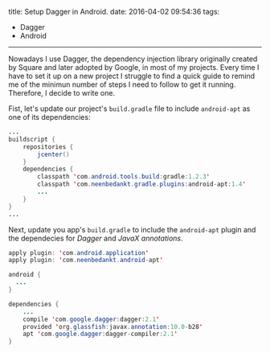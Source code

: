 title: Setup Dagger in Android.
date: 2016-04-02 09:54:36
tags:
- Dagger
- Android
---
Nowadays I use Dagger, the dependency injection library originally created by Square and later adopted by Google, in most of my projects. Every time I have to set it up on a new project I struggle to find a quick guide to remind me of the minimun number of steps I need to follow to get it running. Therefore, I decide to write one.

Fist, let's update our project's `build.gradle` file to include `android-apt` as one of its dependencies:
```Java
...
buildscript {
    repositories {
        jcenter()
    }
    dependencies {
        classpath 'com.android.tools.build:gradle:1.2.3'
        classpath 'com.neenbedankt.gradle.plugins:android-apt:1.4'
        ...
    }
}
...
```

Next, update you app's `build.gradle` to include the `android-apt` plugin and the dependecies for _Dagger_ and _JavaX annotations_.

```Java
apply plugin: 'com.android.application'
apply plugin: 'com.neenbedankt.android-apt'

android {
  ...
}

dependencies {
    ...
    compile 'com.google.dagger:dagger:2.1'
    provided 'org.glassfish:javax.annotation:10.0-b28'
    apt 'com.google.dagger:dagger-compiler:2.1'
}
```
